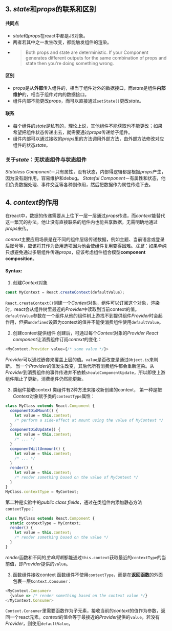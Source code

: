 ## 3. *state*和*props*的联系和区别

#### 共同点

+ *state*和*props*在react中都是JS对象。
+ 两者若其中之一发生改变，都能触发组件的渲染。
+ > Both props and state are deterministic. If your Component generates different outputs for the same combination of props and state then you're doing something wrong. 

#### 区别

+ *props*是从**外部**传入组件的，相当于组件对外的数据接口，而*state*是组件**内部维护**的，相当于组件对内的数据接口。
+ 组件内部不能更改*props*，而可以直接通过`setState()`更改*state*。

#### 联系

+ 每个组件的*state*是私有的，理论上说，其他组件不能获取也不能更改；如果希望把组件状态传递出去，就需要通过*props*传递给子组件。
+ 组件内部可以通过接收的*props*里的方法调用外部方法，由外部方法修改对应组件的状态*state*。

### 关于*state*：无状态组件与状态组件
*Stateless Component*－只有属性，没有状态，内部得逻辑都是根据*props*产生，因为没有副作用，容易维护和debug。
*Stateful Component*－有属性和状态，他们负责数据处理、事件交互等各种副作用，然后把数据作为属性传递下去。

## 4. *context*的作用
在react中，数据的传递需要从上往下一层一层通过*props*传递，而*context*能替代这一繁冗的办法。他让没有直接联系的组件内也能共享数据，无需明确地通过*props*来传。

*context*主要应用场景是在不同的组件层级传递数据，例如主题、当前语言或登录后账号等，应该将其作为备用选项因为他会使组件复用变得困难。*注意*：如果单纯只想避免通过多层组件传递*props*，应该考虑组件组合模型**component composition**。

#### Syntax:
1. 创建*Context*对象
```js
const MyContext = React.createContext(defaultValue);
```
`React.createContext()`创建一个*Context*对象，组件可以订阅这个对象，渲染时，react会从组件树里最近的*Provider*中读取到当前context的值。`defaultValue`参数在一个组件从他的组件树上游找不到提供组件*Provider*时会起作用，但把`undefined`设置为context的值并不能使消费组件使用`defaultValue`。

2. 创建context提供组件
创建后，可通过每个*Context*对象的*Provider React component*让消费组件订阅*context*的变化：
```js
<MyContext.Provider value={/* some value */}>
```
*Provider*可以通过嵌套来覆盖上层的值。`value`是否改变是通过`Object.is`来判断。
当一个*Provider*的值发生改变，其后代所有消费组件都会重新渲染。从*Provider*到消费组件的事件传递并不依赖`shouldComponentUpdate`，所以即使上游组件阻止了更新，消费组件仍然能更新。

3. 类组件接收context
类组件有2种方法来接收新创建的context，
第一种是把*Context*对象赋予类的`contextType`属性：
```js
class MyClass extends React.Component {
  componentDidMount() {
    let value = this.context;
    /* perform a side-effect at mount using the value of MyContext */
  }
  componentDidUpdate() {
    let value = this.context;
    /* ... */
  }
  componentWillUnmount() {
    let value = this.context;
    /* ... */
  }
  render() {
    let value = this.context;
    /* render something based on the value of MyContext */
  }
}
MyClass.contextType = MyContext;
```
第二种是实验中的*public class fields*，通过在类组件内添加静态方法`contextType`：
```js
class MyClass extends React.Component {
  static contextType = MyContext;
  render() {
    let value = this.context;
    /* render something based on the value */
  }
}
```
*render*函数和不同的*生命周期*都能通过`this.context`获取最近的`contextType`的当前值，即*Provider*提供的`value`。

3. 函数组件接收context
函数组件不使用`contextType`，而是在**返回函数**的外面包裹一层`Context.Consumer`：
```js
<MyContext.Consumer>
  {value => /* render something based on the context value */}
</MyContext.Consumer>
```
`Context.Consumer`里需要函数作为子元素，接收当前的*context*的值作为参数，返回一个react元素。*context*的值会等于最接近的*Provider*提供的`value`，若没有*Provider*，则使用`defaultValue`。

